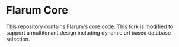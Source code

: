# Flarum Core

This repository contains Flarum's core code. This fork is modified to support a multitenant design including dynamic url based database selection.

